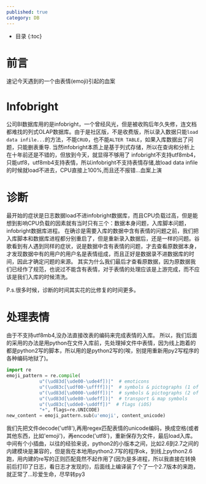 ```yaml
---
published: true
category: DB
---
```

* 目录
{:toc}

# 前言  
  速记今天遇到的一个由表情(emoji)引起的血案  

# Infobright  
  公司BI数据库用的是infobright，一个曾经风光，但是被收购后年久失修，连文档都难找的列式OLAP数据库。由于是社区版，不是收费版，所以录入数据只能`load data infile...`的方法，不能`CRUD`，也不能`ALTER TABLE`，如果入库数据出了问题，只能删表重导.
  当然infobright本质上是基于列式存储，所以在查询和分析上在十年前还是不错的，但放到今天，就显得不够用了
  infobright不支持utf8mb4，只能utf8，utf8mb4支持表情，所以infobright不支持表情存储,故load data infile的时候就load不进去，CPU直接上100%,而且还不报错...血案上演

# 诊断
  最开始的症状是日志数据load不进infobright数据库，而且CPU负载过高，但是能想到影响CPU负载的因素就有当时只有三个：数据本身问题，入库脚本问题，infobright数据库进程。
  在确诊是需要入库的数据中含有表情的问题之前，我们把入库脚本和数据库进程都分别重启了，但是重新录入数据后，还是一样的问题。谷歌看到有人遇到同样的症状，说是数据中含有表情的问题，才去查看原数据本身，才发现数据中有的用户的用户名是表情组成，而且正好是数据录不进数据库的时间，因此才确定问题的来源。
  其实为什么我们最后才查看原数据，因为原数据我们已经作了规范，也说过不能含有表情，对于表情的处理应该是上游完成，而不应该是我们入库的时候清洗。
  
P.s.很多时候，诊断的时间其实花的比修复的时间更多。

# 处理表情
  由于不支持utf8mb4,没办法直接改表的编码来完成表情的入库。
  所以，我们后面的采用的办法是用python在文件入库前，先处理掉文件中表情，因为线上跑着的都是python2写的脚本，所以用的是python2写的(唉，别提用重新用py2写程序的各种编码地狱了)。

```python
import re
emoji_pattern = re.compile(
            u"(\ud83d[\ude00-\ude4f])|"  # emoticons
            u"(\ud83c[\udf00-\uffff])|"  # symbols & pictographs (1 of 2)
            u"(\ud83d[\u0000-\uddff])|"  # symbols & pictographs (2 of 2)
            u"(\ud83d[\ude80-\udeff])|"  # transport & map symbols
            u"(\ud83c[\udde0-\uddff])"  # flags (iOS)
            "+", flags=re.UNICODE)
new_content = emoji_pattern.sub(u'emoji', content_unicode)
```

  我们先把文件decode('utf8'),再用regex匹配表情的unicode编码，换成空格(或者其他东西，比如'emoji')，再encode('utf8')，重新保存为文件，最后load入库。
  中间有个小插曲，以往的经验来说，python2的小版本之间，比如2.6到2.7之间的内建模块是兼容的，但是我在本地用python2.7写的程序ok，到线上python2.6跑，用内建的re写的正则匹配竟然不起作用了(因为是多进程，所以我直接在转换前后打印了日志，看日志才发现的)，后面线上编译装了个了一个2.7版本的来跑，就正常了...珍爱生命，尽早转py3
